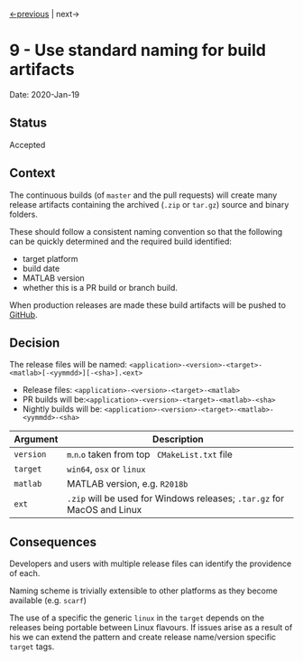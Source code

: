 [<-previous](0008-use-pipeline-builds.md) | next->

# 9 - Use standard naming for build artifacts

Date: 2020-Jan-19

## Status

Accepted

## Context

The continuous builds (of `master` and the pull requests) will create many release artifacts containing the archived (`.zip` or `tar.gz`) source and binary folders.

These should follow a consistent naming convention so that the following can be quickly determined and the required build identified:

- target platform
- build date
- MATLAB version
- whether this is a PR build or branch build.

When production releases are made these build artifacts will be pushed to [GitHub](https://github.com/pace-neutrons).

## Decision

The release files will be named: `<application>-<version>-<target>-<matlab>[-<yymmdd>][-<sha>].<ext>`

- Release files: `<application>-<version>-<target>-<matlab>`
- PR builds will be:`<application>-<version>-<target>-<matlab>-<sha>`
- Nightly builds will be: `<application>-<version>-<target>-<matlab>-<yymmdd>-<sha>`

| Argument | Description |
|------|-----|
|`version`| `m`.`n`.`o` taken from top ` CMakeList.txt` file |
|`target` | `win64`, `osx` or `linux` |
|`matlab` | MATLAB version, e.g. `R2018b` |
|`ext`    | `.zip` will be used for Windows releases; `.tar.gz` for MacOS and Linux |

## Consequences

Developers and users with multiple release files can identify the providence of each.

Naming scheme is trivially extensible to other platforms as they become available (e.g. `scarf`)

The use of a specific the generic `linux` in the `target` depends on the releases being portable between Linux flavours. If issues arise as a result of his we can extend the pattern and create release name/version  specific `target` tags.
